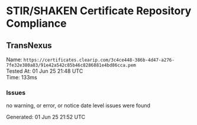 # STIR/SHAKEN Certificate Repository Compliance

## TransNexus

Name: `https://certificates.clearip.com/3c4ce448-386b-4d47-a276-7fe32e380a83/91e42a542c85b46c8286881e4bd86cca.pem`\
Tested At: 01 Jun 25 21:48 UTC\
Time: 133ms

### Issues

no warning, or error, or notice date level issues were found

Generated: 01 Jun 25 21:52 UTC